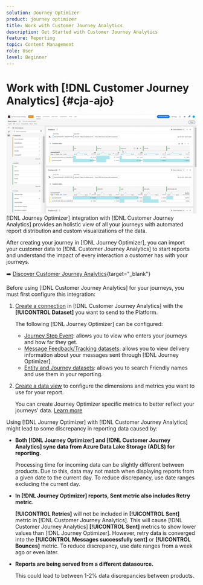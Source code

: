 ```yaml
---
solution: Journey Optimizer
product: journey optimizer
title: Work with Customer Journey Analytics
description: Get Started with Customer Journey Analytics
feature: Reporting
topic: Content Management
role: User
level: Beginner
---
```

# Work with [!DNL Customer Journey Analytics] {#cja-ajo}

![](assets/cja.png)
[!DNL Journey Optimizer] integration with [!DNL Customer Journey Analytics] provides an holistic view of all your journeys with automated report distribution and custom visualizations of the data.

After creating your journey in [!DNL Journey Optimizer], you can import your customer data to [!DNL Customer Journey Analytics] to start reports and understand the impact of every interaction a customer has with your journeys. 

➡️ [Discover Customer Journey Analytics](https://experienceleague.adobe.com/docs/analytics-platform/using/cja-landing.html){target="_blank"}

Before using [!DNL Customer Journey Analytics] for your journeys, you must first configure this integration:

1. [Create a connection](https://experienceleague.adobe.com/docs/analytics-platform/using/cja-connections/create-connection.html) in [!DNL Customer Journey Analytics] with the **[!UICONTROL Dataset]** you want to send to the Platform. 

    The following [!DNL Journey Optimizer] can be configured:
    * [Journey Step Event](../start/datasets-query-examples.md#journey-step-event): allows you to view who enters your journeys and how far they get. 
    * [Message Feedback/Tracking datasets](../start/datasets-query-examples.md#message-feedback-event-dataset): allows you to view delivery information about your messages sent through [!DNL Journey Optimizer].
    * [Entity and Journey datasets](../start/datasets-query-examples.md#entity-dataset): allows you to search Friendly names and use them in your reporting. 

1. [Create a data view](https://experienceleague.adobe.com/docs/analytics-platform/using/cja-dataviews/create-dataview.html) to configure the dimensions and metrics you want to use for your report.

    You can create Journey Optimizer specific metrics to better reflect your journeys' data. [Learn more](https://experienceleague.adobe.com/docs/analytics-platform/using/integrations/ajo.html#configure-the-data-view-to-accommodate-journey-optimizer-dimensions-and-metrics)


Using [!DNL Journey Optimizer] with [!DNL Customer Journey Analytics] might lead to some discrepancy in reporting data caused by:

* **Both [!DNL Journey Optimizer] and [!DNL Customer Journey Analytics] sync data from Azure Data Lake Storage (ADLS) for reporting.** 
    
    Processing time for incoming data can be slightly different between products. Due to this, data may not match when displaying reports from a given date to the current day. To reduce discrepancy, use date ranges excluding the current day.

* **In [!DNL Journey Optimizer] reports, Sent metric also includes Retry metric.** 

    **[!UICONTROL Retries]** will not be included in **[!UICONTROL Sent]** metric in [!DNL Customer Journey Analytics]. This will cause [!DNL Customer Journey Analytics] **[!UICONTROL Sent]** metrics to show lower values than [!DNL Journey Optimizer]. However, retry data is converged into the **[!UICONTROL Messages successfully sent]** or **[!UICONTROL Bounces]** metric.
    To reduce discrepancy, use date ranges from a week ago or even later.

* **Reports are being served from a different datasource.** 
    
    This could lead to between 1-2% data discrepancies between products.
